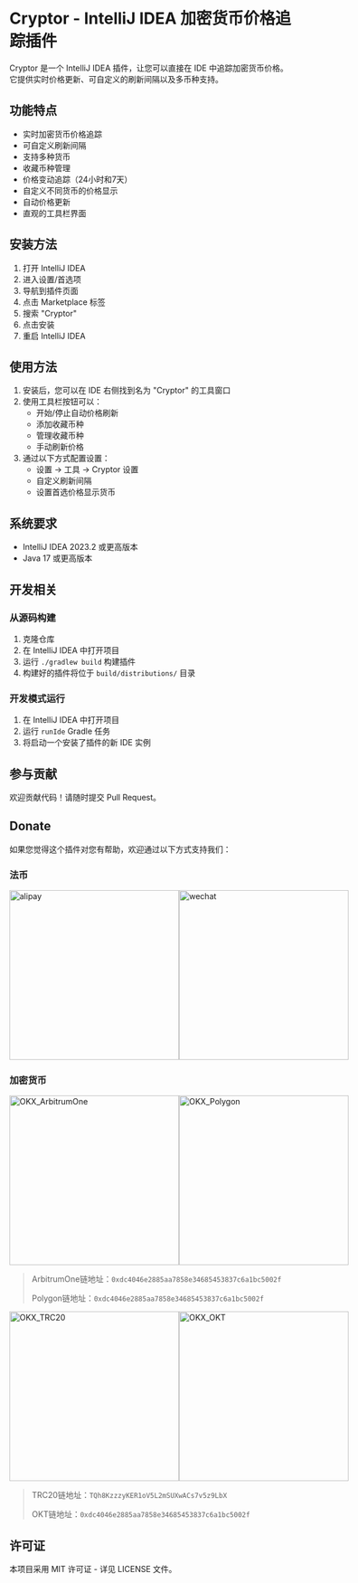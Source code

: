 # Cryptor - IntelliJ IDEA 加密货币价格追踪插件

Cryptor 是一个 IntelliJ IDEA 插件，让您可以直接在 IDE 中追踪加密货币价格。它提供实时价格更新、可自定义的刷新间隔以及多币种支持。

## 功能特点

- 实时加密货币价格追踪
- 可自定义刷新间隔
- 支持多种货币
- 收藏币种管理
- 价格变动追踪（24小时和7天）
- 自定义不同货币的价格显示
- 自动价格更新
- 直观的工具栏界面

## 安装方法

1. 打开 IntelliJ IDEA
2. 进入设置/首选项
3. 导航到插件页面
4. 点击 Marketplace 标签
5. 搜索 "Cryptor"
6. 点击安装
7. 重启 IntelliJ IDEA

## 使用方法

1. 安装后，您可以在 IDE 右侧找到名为 "Cryptor" 的工具窗口
2. 使用工具栏按钮可以：
   - 开始/停止自动价格刷新
   - 添加收藏币种
   - 管理收藏币种
   - 手动刷新价格
3. 通过以下方式配置设置：
   - 设置 → 工具 → Cryptor 设置
   - 自定义刷新间隔
   - 设置首选价格显示货币

## 系统要求

- IntelliJ IDEA 2023.2 或更高版本
- Java 17 或更高版本

## 开发相关

### 从源码构建

1. 克隆仓库
2. 在 IntelliJ IDEA 中打开项目
3. 运行 `./gradlew build` 构建插件
4. 构建好的插件将位于 `build/distributions/` 目录

### 开发模式运行

1. 在 IntelliJ IDEA 中打开项目
2. 运行 `runIde` Gradle 任务
3. 将启动一个安装了插件的新 IDE 实例

## 参与贡献

欢迎贡献代码！请随时提交 Pull Request。

## Donate

如果您觉得这个插件对您有帮助，欢迎通过以下方式支持我们：

### 法币
<div style="display: flex; justify-content: space-between;">
<img src="https://r2.404514.xyz/cloud-paste/donate/alipay.png" alt="alipay" width="300">
<img src="https://r2.404514.xyz/cloud-paste/donate/wechat.png" alt="wechat" width="300">
</div>

### 加密货币
<div style="display: flex; justify-content: space-between;">
<img src="https://r2.404514.xyz/cloud-paste/donate/OKX_ArbitrumOne.jpg" alt="OKX_ArbitrumOne" width="300">
<img src="https://r2.404514.xyz/cloud-paste/donate/OKX_Polygon.jpg" alt="OKX_Polygon" width="300">
</div>

> ArbitrumOne链地址：`0xdc4046e2885aa7858e34685453837c6a1bc5002f`
> 
> Polygon链地址：`0xdc4046e2885aa7858e34685453837c6a1bc5002f`

<div style="display: flex; justify-content: space-between;">
<img src="https://r2.404514.xyz/cloud-paste/donate/OKX_TRC20.jpg" alt="OKX_TRC20" width="300">
<img src="https://r2.404514.xyz/cloud-paste/donate/OKX_OKT.jpg" alt="OKX_OKT" width="300">
</div>

> TRC20链地址：`TQh8KzzzyKER1oV5L2mSUXwACs7v5z9LbX`
> 
> OKT链地址：`0xdc4046e2885aa7858e34685453837c6a1bc5002f`


## 许可证

本项目采用 MIT 许可证 - 详见 LICENSE 文件。 